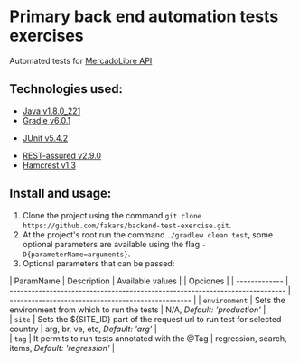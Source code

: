 # Primary back end automation tests exercises

 Automated tests for [MercadoLibre API](https://developers.mercadolibre.com.ar/es_ar/items-y-busquedas)

## Technologies used:

* [Java v1.8.0_221](https://www.oracle.com/technetwork/java/javase/8u221-relnotes-5480116.html)
* [Gradle v6.0.1](https://docs.gradle.org/current/userguide/userguide.html)
+ [JUnit v5.4.2](https://junit.org/junit5/docs/current/api/)
* [REST-assured v2.9.0](http://rest-assured.io/)
* [Hamcrest v1.3](http://hamcrest.org/JavaHamcrest/javadoc/1.3/)



## Install and usage:

1. Clone the project using the command `git clone https://github.com/fakars/backend-test-exercise.git`.
2. At the project's root run the command `./gradlew clean test`, some optional parameters are available using 
    the flag `-D{parameterName=arguments}`.
3. Optional parameters that can be passed:

| ParamName     | Description                                                                  | Available values                                   |                                                                                                                                                                                                                         | Opciones                      |
| ------------- | ---------------------------------------------------------------------------- | -------------------------------------------------- |
| `environment` | Sets the environment from which to run the tests                             | N/A, *Default: 'production'*                       |                             
| `site`        | Sets the ${SITE_ID} part of the request url to run test for selected country | arg, br, ve, etc, *Default: 'arg'*                 |             
| `tag`         | It permits to run tests annotated with the @Tag                              | regression, search, items, *Default: 'regression'* |